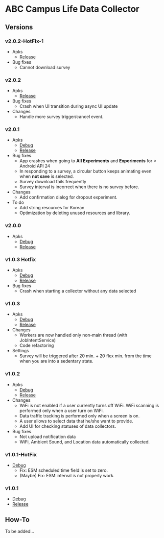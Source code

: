 # ABC Campus Life Data Collector

## Versions
### v2.0.2-HotFix-1
* Apks
    * [Release](./release/kaist.iclab.abc-v2.0.2-HotFix-1-release.apk)
* Bug fixes
    * Cannot download survey


### v2.0.2
* Apks
    * [Release](./release/kaist.iclab.abc-v2.0.2-release.apk)
* Bug fixes
    * Crash when UI transition during async UI update
* Changes
    * Handle more survey trigger/cancel event.

### v2.0.1
* Apks
    * [Debug](./debug/kaist.iclab.abc-v2.0.1-debug.apk)
    * [Release](./release/kaist.iclab.abc-v2.0.1-release.apk)
* Bug fixes
    * App crashes when going to **All Experiments** and **Experiments** for < Android API 24
    * In responding to a survey, a circular button keeps animating even when **not save** is selected.
    * Survey download fails frequently
    * Survey interval is incorrect when there is no survey before.
* Changes
    * Add confirmation dialog for dropout experiment.
* To do
    * Add string resources for Korean
    * Optimization by deleting unused resources and library.

### v2.0.0
* Apks
    * [Debug](./debug/kaist.iclab.abc-v2.0.0-debug.apk)
    * [Release](./release/kaist.iclab.abc-v2.0.0-release.apk)

### v1.0.3 Hotfix
* Apks
    * [Debug](./debug/kaist.iclab.abc-v1.0.3-HotFix-debug.apk)
    * [Release](./release/kaist.iclab.abc-v1.0.3-HotFix-release.apk)
* Bug fixes
    * Crash when starting a collector without any data selected

### v1.0.3
* Apks
    * [Debug](./debug/kaist.iclab.abc-v1.0.3-debug.apk)
    * [Release](./release/kaist.iclab.abc-v1.0.3-release.apk)
* Changes
    * Workers are now handled only non-main thread (with JobIntentService)
    * Code refactoring 
* Settings
    * Survey will be triggered after 20 min. + 20 flex min. from the time when you are into a sedentary state.

### v1.0.2
* Apks
    * [Debug](./debug/kaist.iclab.abc-v1.0.2-debug.apk)
    * [Release](./release/kaist.iclab.abc-v1.0.2-release.apk)
* Changes
    * WiFi is not enabled if a user currently turns off WiFi. WiFi scanning is performed only when a user turn on WiFi.
    * Data traffic tracking is performed only when a screen is on. 
    * A user allows to select data that he/she want to provide.
    * Add UI for checking statuses of data collectors.
* Bug fixes
    * Not upload notification data
    * WiFi, Ambient Sound, and Location data automatically collected.
       

### v1.0.1-HotFix
* [Debug](./debug/kaist.iclab.abc-v1.0.1-debug.apk)
    * Fix: ESM scheduled time field is set to zero.
    * (Maybe) Fix: ESM interval is not properly work. 

### v1.0.1 
* [Debug](./debug/kaist.iclab.abc-v1.0.1-debug.apk)
* [Release](./release/kaist.iclab.abc-v1.0.1-release.apk)


## How-To
To be added...